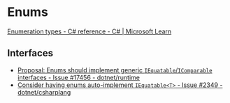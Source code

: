 # Enums
[Enumeration types - C# reference - C# | Microsoft Learn](https://learn.microsoft.com/en-us/dotnet/csharp/language-reference/builtin-types/enum)

## Interfaces
- [Proposal: Enums should implement generic `IEquatable`/`IComparable` interfaces - Issue #17456 - dotnet/runtime](https://github.com/dotnet/runtime/issues/17456)
- [Consider having enums auto-implement `IEquatable<T>` - Issue #2349 - dotnet/csharplang](https://github.com/dotnet/csharplang/issues/2349)